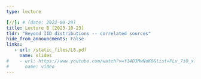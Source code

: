 ```yaml
---
type: lecture

[//]: # (date: 2022-09-29)
title: Lecture 8 [2023-10-23]
tldr: "Beyond IID distributions -- correlated sources"
hide_from_announcments: False
links:
   - url: /static_files/L8.pdf 
     name: slides
#    - url: https://www.youtube.com/watch?v=f14D3MwNoK0&list=PLv_7iO_xlL0Jgc35Pqn7XP5VTQ5krLMOl
#      name: video
---
```






